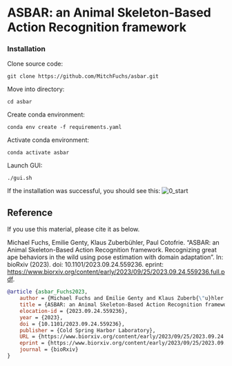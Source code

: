 # ASBAR: an Animal Skeleton-Based Action Recognition framework

### Installation

Clone source code:

```
git clone https://github.com/MitchFuchs/asbar.git
```

Move into directory:

```
cd asbar
```

Create conda environment:
```
conda env create -f requirements.yaml
```

Activate conda environment:
```
conda activate asbar
```

Launch GUI:
```
./gui.sh
```
If the installation was successful, you should see this: 
![0_start](https://github.com/MitchFuchs/asbar/assets/73831423/e790819c-12fb-467b-8289-7cad180df279)


## Reference

If you use this material, please cite it as below.

Michael Fuchs, Emilie Genty, Klaus Zuberbühler, Paul Cotofrie. “ASBAR: an Animal Skeleton-Based Action Recognition framework. Recognizing great ape behaviors in the wild using pose estimation with domain adaptation”. In: bioRxiv (2023). doi: 10.1101/2023.09.24.559236. eprint: https://www.biorxiv.org/content/early/2023/09/25/2023.09.24.559236.full.pdf. 

```BibTeX
@article {asbar_Fuchs2023,
	author = {Michael Fuchs and Emilie Genty and Klaus Zuberb{\"u}hler and Paul Cotofrei},
	title = {ASBAR: an Animal Skeleton-Based Action Recognition framework. Recognizing great ape behaviors in the wild using pose estimation with domain adaptation},
	elocation-id = {2023.09.24.559236},
	year = {2023},
	doi = {10.1101/2023.09.24.559236},
	publisher = {Cold Spring Harbor Laboratory},
	URL = {https://www.biorxiv.org/content/early/2023/09/25/2023.09.24.559236},
	eprint = {https://www.biorxiv.org/content/early/2023/09/25/2023.09.24.559236.full.pdf},
	journal = {bioRxiv}
}
```
